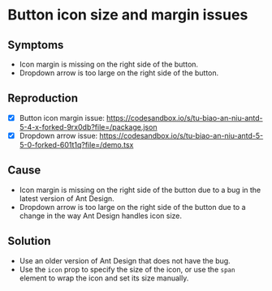 # Button icon size and margin issues

## Symptoms

- Icon margin is missing on the right side of the button.
- Dropdown arrow is too large on the right side of the button.

## Reproduction

- [x] Button icon margin issue: <https://codesandbox.io/s/tu-biao-an-niu-antd-5-4-x-forked-9rx0db?file=/package.json>
- [x] Dropdown arrow issue: <https://codesandbox.io/s/tu-biao-an-niu-antd-5-5-0-forked-601t1q?file=/demo.tsx>

## Cause

- Icon margin is missing on the right side of the button due to a bug in the latest version of Ant Design.
- Dropdown arrow is too large on the right side of the button due to a change in the way Ant Design handles icon size.

## Solution

- Use an older version of Ant Design that does not have the bug.
- Use the `icon` prop to specify the size of the icon, or use the `span` element to wrap the icon and set its size manually.
